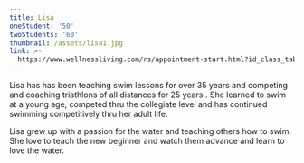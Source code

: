 ```yaml
---
title: Lisa
oneStudent: '50'
twoStudents: '60'
thumbnail: /assets/lisa1.jpg
link: >-
  https://www.wellnessliving.com/rs/appointment-start.html?id_class_tab=3&k_business=248418&k_class_tab=13640&k_service=75984
---
```

Lisa has has been teaching swim lessons for over 35 years and competing and coaching triathlons of all distances for 25 years .  She learned to swim at a young age, competed thru the collegiate level and  has continued swimming competitively thru her adult life.

Lisa grew up with a passion for the water and teaching others how to swim.  She  love to teach the new beginner and watch them advance and learn to love the water.   

